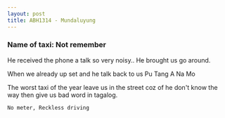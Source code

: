 ```yaml
---
layout: post
title: ABH1314 - Mundaluyung 
---
```


### Name of taxi: Not remember 

He received the phone a talk so very noisy..
He brought us go around. 

When we already up set and  he talk back to us 
Pu Tang A Na Mo

The worst taxi of the year
leave us in the street coz of he don't know the way then give us bad word in tagalog.

```No meter, Reckless driving```
